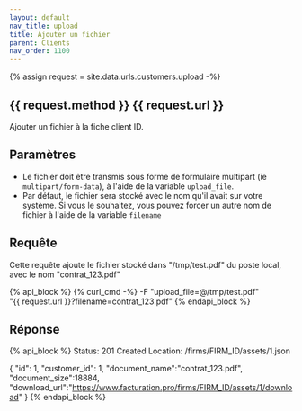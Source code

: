 ```yaml
---
layout: default
nav_title: upload
title: Ajouter un fichier
parent: Clients
nav_order: 1100
---
```

{% assign request = site.data.urls.customers.upload -%}
## {{ request.method }} {{ request.url }}

Ajouter un fichier à la fiche client ID.<br/>

## Paramètres

* Le fichier doit être transmis sous forme de formulaire multipart (ie `multipart/form-data`), à l'aide de la variable `upload_file`.
* Par défaut, le fichier sera stocké avec le nom qu'il avait sur votre système. Si vous le souhaitez, vous pouvez forcer un autre nom de fichier à l'aide de la variable `filename`

## Requête

Cette requête ajoute le fichier stocké dans "/tmp/test.pdf" du poste local, avec le nom "contrat_123.pdf"

{% api_block %}
{% curl_cmd -%}
-F "upload_file=@/tmp/test.pdf" \
"{{ request.url }}?filename=contrat_123.pdf"
{% endapi_block %}

## Réponse

{% api_block %}
Status: 201 Created
Location: /firms/FIRM_ID/assets/1.json

{
  "id": 1,
  "customer_id": 1,
  "document_name":"contrat_123.pdf",
  "document_size":18884,
  "download_url":"https://www.facturation.pro/firms/FIRM_ID/assets/1/download"
}
{% endapi_block %}
